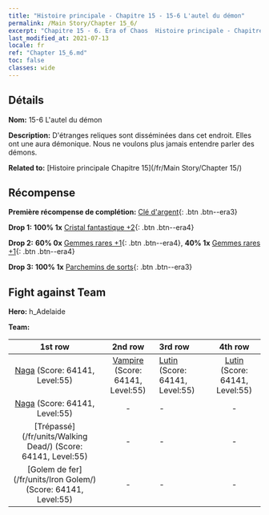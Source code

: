 ```yaml
---
title: "Histoire principale - Chapitre 15 - 15-6 L'autel du démon"
permalink: /Main Story/Chapter 15_6/
excerpt: "Chapitre 15 - 6. Era of Chaos  Histoire principale - Chapitre 15_6. 15-6 L'autel du démon"
last_modified_at: 2021-07-13
locale: fr
ref: "Chapter 15_6.md"
toc: false
classes: wide
---
```


## Détails

 **Nom:** 15-6 L'autel du démon

 **Description:** D'étranges reliques sont disséminées dans cet endroit. Elles ont une aura démonique. Nous ne voulons plus jamais entendre parler des démons.

 **Related to:** [Histoire principale Chapitre 15](/fr/Main Story/Chapter 15/)

## Récompense

 **Première récompense de complétion:** [Clé d'argent](/ItemsFR/con_693/){: .btn .btn--era3}

 **Drop 1:** **100% 1x** [Cristal fantastique +2](/ItemsFR/mat_52/){: .btn .btn--era4}

 **Drop 2:** **60% 0x** [Gemmes rares +1](/ItemsFR/mat_44/){: .btn .btn--era4}, **40% 1x** [Gemmes rares +1](/ItemsFR/mat_44/){: .btn .btn--era4}

 **Drop 3:** **100% 1x** [Parchemins de sorts](/ItemsFR/con_694/){: .btn .btn--era3}


## Fight against Team
 **Hero:** h_Adelaide

 **Team:**


  | 1st row | 2nd row | 3rd row | 4th row |
  |:----:|:----:|:----|:----:|
  | [Naga](/fr/units/Naga/) (Score: 64141, Level:55)  | [Vampire](/fr/units/Vampire/) (Score: 64141, Level:55)  | [Lutin](/fr/units/Gremlin/) (Score: 64141, Level:55)  | [Lutin](/fr/units/Gremlin/) (Score: 64141, Level:55)  |
  | [Naga](/fr/units/Naga/) (Score: 64141, Level:55)  | - | - | - |
  | [Trépassé](/fr/units/Walking Dead/) (Score: 64141, Level:55)  | - | - | - |
  | [Golem de fer](/fr/units/Iron Golem/) (Score: 64141, Level:55)  | - | - | - |


